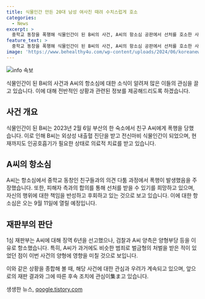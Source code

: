 ```yaml
---
title: 식물인간 만든 20대 남성 여사친 때려 수치스럽게 호소
categories:
  - News
excerpt: >
  중학교 동창을 폭행해 식물인간이 된 B씨의 사건, A씨의 항소심 공판에서 선처를 호소한 사실이 알려졌다. A씨는 우발적인 폭행이었다고 주장하며 선처를 요청했지만, 검찰은 징역 8년을 요청했다. B씨는 폭행으로 전신마비를 당해 외상성 내출혈로 식물인간이 된 상태이며, A씨는 과거에도 벌금형을 받은 전력이 있는 것으로 드러났다. A씨에 대한 선고 공판은 오는 9월로 예정되어 있다. A씨의 재판은 사람들의 이목을 끄는 기사로 미디어의 주목을 받을 것으로 보인다.
feature_text: >
  중학교 동창을 폭행해 식물인간이 된 B씨의 사건, A씨의 항소심 공판에서 선처를 호소한 사실이 알려졌다. A씨는 우발적인 폭행이었다고 주장하며 선처를 요청했지만, 검찰은 징역 8년을 요청했다. B씨는 폭행으로 전신마비를 당해 외상성 내출혈로 식물인간이 된 상태이며, A씨는 과거에도 벌금형을 받은 전력이 있는 것으로 드러났다. A씨에 대한 선고 공판은 오는 9월로 예정되어 있다. A씨의 재판은 사람들의 이목을 끄는 기사로 미디어의 주목을 받을 것으로 보인다.
image: 'https://www.behealthy4u.com/wp-content/uploads/2024/06/koreanews.jpg'
---
```


<p><img src="https://www.behealthy4u.com/wp-content/uploads/2024/06/koreanews.jpg" alt="info 속보" /></p>

<p>식물인간이 된 B씨의 사건과 A씨의 항소심에 대한 소식이 알려져 많은 이들의 관심을 끌고 있습니다. 이에 대해 전반적인 상황과 관련된 정보를 제공해드리도록 하겠습니다.</p>

<h2 data-ke-size="size26">사건 개요</h2>

<p>식물인간이 된 B씨는 2023년 2월 6일 부산의 한 숙소에서 친구 A씨에게 폭행을 당했습니다. 이로 인해 B씨는 외상성 내출혈 진단을 받고 전신마비 식물인간이 되었으며, 현재까지도 인공호흡기가 필요한 상태로 의료적 치료를 받고 있습니다.</p>

<h2 data-ke-size="size26">A씨의 항소심</h2>

<p>A씨는 항소심에서 중학교 동창인 친구들과의 의견 다툼 과정에서 폭행이 발생했음을 주장했습니다. 또한, 피해자 측과의 합의를 통해 선처를 받을 수 있기를 희망하고 있으며, 자신의 행위에 대한 책임을 반성하고 후회하고 있는 것으로 보고 있습니다. 이에 대한 항소심은 오는 9월 11일에 열릴 예정입니다.</p>

<h2 data-ke-size="size26">재판부의 판단</h2>

<p>1심 재판부는 A씨에 대해 징역 6년을 선고했으나, 검찰과 A씨 양측은 양형부당 등을 이유로 항소했습니다. 특히, A씨가 과거에도 비슷한 범죄로 벌금형의 처벌을 받은 적이 있었던 점이 이번 사건의 양형에 영향을 미칠 것으로 보입니다.</p>

<p>이와 같은 상황을 종합해 볼 때, 해당 사건에 대한 관심과 우려가 계속되고 있으며, 앞으로의 재판 결과와 그에 따른 후속 조치에 관심이集ま고 있습니다.</p>
생생한 뉴스, <a href="https://qoogle.tistory.com" rel="dofollow">qoogle.tistory.com</a>



